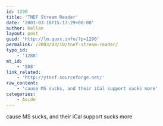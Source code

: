 ```yaml
---
id: 1290
title: 'TNEF Stream Reader'
date: '2003-03-10T15:17:29+00:00'
author: Kellan
layout: post
guid: 'http://lm.quxx.info/?p=1290'
permalink: /2003/03/10/tnef-stream-reader/
typo_id:
    - '1288'
mt_id:
    - '508'
link_related:
    - 'http://ytnef.sourceforge.net/'
raw_content:
    - 'cause MS sucks, and their iCal support sucks more'
categories:
    - Aside
---
```


cause MS sucks, and their iCal support sucks more